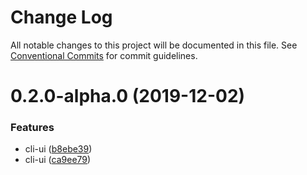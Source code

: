 # Change Log

All notable changes to this project will be documented in this file.
See [Conventional Commits](https://conventionalcommits.org) for commit guidelines.

# 0.2.0-alpha.0 (2019-12-02)


### Features

* cli-ui ([b8ebe39](https://github.com/borealisgroup/borealis/tree/master/packages/@borealisgroup/cli-ui/commit/b8ebe3987f2069939d1875398254e80da6cd273c))
* cli-ui ([ca9ee79](https://github.com/borealisgroup/borealis/tree/master/packages/@borealisgroup/cli-ui/commit/ca9ee79fd35df6c242cbbadcd977eb07adaa1a77))
